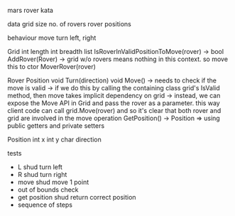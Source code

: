 mars rover kata


data
    grid size
    no. of rovers
    rover positions

behaviour
    move
    turn left, right


Grid
    int length
    int breadth
    list<Rover>
    IsRoverInValidPositionToMove(rover) -> bool
    AddRover(Rover) -> grid w/o rovers means nothing in this context. so move this to ctor
    MoverRover(rover)

Rover
    Position
    void Turn(direction)
    void Move() 
         -> needs to check if the move is valid
         -> if we do this by calling the containing class grid's IsValid method, then move takes implicit dependency on grid
         -> instead, we can expose the Move API in Grid and pass the rover as a parameter. this way client code can call grid.Move(rover) and so it's clear that both rover and grid are involved in the move operation
    GetPosition() -> Position => using public getters and private setters

Position
    int x
    int y
    char direction




tests
 - L shud turn left
 - R shud turn right
 - move shud move 1 point
 - out of bounds check
 - get position shud return correct position
 - sequence of steps